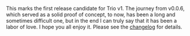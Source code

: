 <!--
template: articlepage.html
title: Trio v1.0.0-rc.1 | Trio Blog
appendToTarget: true
category: releases
tag: v1.0.0-rc.1
articleTitle: Trio v1.0.0-rc.1 (IKIGAI)
-->
This marks the first release candidate for Trio v1. The journey from v0.0.6, which served as a solid proof of concept, to now, has been a long and sometimes difficult one, but in the end I can truly say that it has been a labor of love. I hope you all enjoy it. Please see the <a target="_blank" href="https://github.com/4awpawz/trio/tree/master#v100-rc1-ikigai">changelog</a> for details.
<!-- end -->
